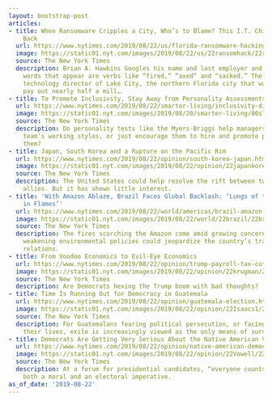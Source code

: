 ```yaml
---
layout: bootstrap-post
articles:
- title: When Ransomware Cripples a City, Who’s to Blame? This I.T. Chief Is Fighting
    Back
  url: https://www.nytimes.com/2019/08/22/us/florida-ransomware-hacking-it.html
  image: https://static01.nyt.com/images/2019/08/22/us/22ransomhack/22ransomhack-facebookJumbo.jpg
  source: The New York Times
  description: Brian A. Hawkins Googles his name and last employer and winces. The
    words that appear are verbs like “fired,” “axed” and “sacked.” The former information
    technology director of Lake City, the northern Florida city that was forced to
    pay out nearly half a mill…
- title: To Promote Inclusivity, Stay Away from Personality Assessments
  url: https://www.nytimes.com/2019/08/22/smarter-living/inclusivity-diversity-personality-assessements-myers-briggs.html
  image: https://static01.nyt.com/images/2019/08/20/smarter-living/00sl_mbti/00sl_mbti-facebookJumbo.jpg
  source: The New York Times
  description: Do personality tests like the Myers-Briggs help managers learn their
    team’s working styles, or just encourage them to hire and promote people like
    them?
- title: Japan, South Korea and a Rupture on the Pacific Rim
  url: https://www.nytimes.com/2019/08/22/opinion/south-korea-japan.html
  image: https://static01.nyt.com/images/2019/08/22/opinion/22japankorea-web/22japankorea-web-facebookJumbo.jpg
  source: The New York Times
  description: The United States could help resolve the rift between two critical
    allies. But it has shown little interest.
- title: 'With Amazon Ablaze, Brazil Faces Global Backlash: ‘Lungs of the Earth Are
    in Flames’'
  url: https://www.nytimes.com/2019/08/22/world/americas/brazil-amazon-fires-bolsonaro.html
  image: https://static01.nyt.com/images/2019/08/22/world/22brazil/22brazil-facebookJumbo.jpg
  source: The New York Times
  description: The fires scorching the Amazon come amid growing concern that Brazil’s
    weakening environmental policies could jeopardize the country’s trade and foreign
    relations.
- title: From Voodoo Economics to Evil-Eye Economics
  url: https://www.nytimes.com/2019/08/22/opinion/trump-payroll-tax-cut.html
  image: https://static01.nyt.com/images/2019/08/22/opinion/22krugman/22krugman-facebookJumbo.jpg
  source: The New York Times
  description: Are Democrats hexing the Trump boom with bad thoughts?
- title: Time Is Running Out for Democracy in Guatemala
  url: https://www.nytimes.com/2019/08/22/opinion/guatemala-election.html
  image: https://static01.nyt.com/images/2019/08/22/opinion/22Isaacs1/22Isaacs1-facebookJumbo.jpg
  source: The New York Times
  description: For Guatemalans fearing political persecution, or facing threats to
    their lives, exile is increasingly viewed as the only means of survival.
- title: Democrats Are Getting Very Serious About the Native American Vote
  url: https://www.nytimes.com/2019/08/22/opinion/native-american-democrats.html
  image: https://static01.nyt.com/images/2019/08/22/opinion/22Vowell/22Vowell-facebookJumbo.jpg
  source: The New York Times
  description: At a forum for presidential candidates, “everyone counts” sounded like
    both a moral and an electoral imperative.
as_of_date: '2019-08-22'
---
```


